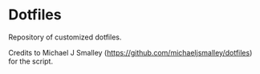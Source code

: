 Dotfiles
========

Repository of customized dotfiles.

Credits to Michael J Smalley (https://github.com/michaeljsmalley/dotfiles) for the script.


